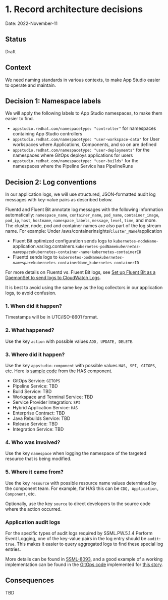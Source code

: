 # 1. Record architecture decisions

Date: 2022-November-11

## Status

Draft

## Context

We need naming standards in various contexts, to make App Studio easier to operate and maintain.

## Decision 1: Namespace labels

We will apply the following labels to App Studio namespaces, to make them easier to find.

- `appstudio.redhat.com/namespacetype: "controller"` for namespaces containing App Studio controllers
- `appstudio.redhat.com/namespacetype: "user-workspace-data"` for User workspaces where Applications, Components, and so on are defined
- `appstudio.redhat.com/namespacetype: "user-deployments"` for the namespaces where GitOps deploys applications for users
- `appstudio.redhat.com/namespacetype: "user-builds"` for the namespaces where the Pipeline Service has PipelineRuns

## Decision 2: Log conventions

In our application logs, we will use structured, JSON-formatted audit log messages with key-value pairs as described below.

Fluentd and Fluent Bit annotate log messages with the following information automatically: `namespace_name`, `container_name`, `pod_name`, `container_image`, `pod_ip`, `host`, `hostname`, `namespace_labels`, `message`, `level`, `time`, and more. The cluster, node, pod and container names are also part of the log stream name.  For example:
  Under /aws/containerinsights/`Cluster_Name`/application
  - Fluent Bit optimized configuration sends logs to `kubernetes-nodeName`-application.var.log.containers.`kubernetes-podName`_`kubernetes-namespace`_`kubernetes-container-name`-`kubernetes-containerID`
  - Fluentd sends logs to `kubernetes-podName`_`kubernetes-namespace`_`kubernetes-containerName`_`kubernetes-containerID`

For more details on Fluentd vs. Fluent Bit logs, see [Set up Fluent Bit as a DaemonSet to send logs to CloudWatch Logs](https://docs.aws.amazon.com/AmazonCloudWatch/latest/monitoring/Container-Insights-setup-logs-FluentBit.html).

It is best to avoid using the same key as the log collectors in our application logs, to avoid confusion.

### 1. When did it happen? 

Timestamps will be in UTC/ISO-8601 format.

### 2. What happened?

Use the key `action` with possible values `ADD, UPDATE, DELETE`.

### 3. Where did it happen?

Use the key `appstudio-component` with possible values `HAS, SPI, GITOPS`, etc. Here is [sample code](https://github.com/redhat-appstudio/application-service/blob/9f25d1f6832568598c718423b1e2f7d9161ad790/controllers/component_controller.go#L549) from the HAS component.

- GitOps Service: `GITOPS`
- Pipeline Service: TBD
- Build Service: TBD
- Workspace and Terminal Service: TBD
- Service Provider Integration: `SPI`
- Hybrid Application Service: `HAS`
- Enterprise Contract: TBD
- Java Rebuilds Service: TBD
- Release Service: TBD
- Integration Service: TBD

### 4. Who was involved?

Use the key `namespace` when logging the namespace of the targeted resource that is being modified.

### 5. Where it came from? 

Use the key `resource` with possible resource name values determined by the component team.  For example, for HAS this can be `CDQ, Application, Component`, etc. 

Optionally, use the key `source` to direct developers to the source code where the action occurred. 

### Application audit logs

For the specific types of audit logs required by SSML.PW.5.1.4 Perform Event Logging, one of the key-value pairs in the log entry should be `audit: true`. This makes it easier to query aggregated logs to find these special log entries.

More details can be found in [SSML-8093](https://issues.redhat.com/browse/SSML-8093), and a good example of a working implementation can be found in the [GitOps code](https://github.com/redhat-appstudio/managed-gitops/blob/c962ae99ec50e273c8cdf90d8f3a07f7a8944dc5/backend-shared/util/log.go#L28) implemented for [this story](https://issues.redhat.com/browse/GITOPSRVCE-186).

## Consequences

TBD
